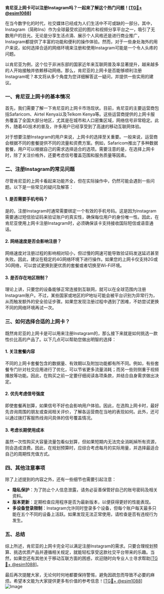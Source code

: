 **肯尼亚上网卡可以注册Instagram吗？一起来了解这个热门问题！[[TG💪+ @esim1088](https://t.me/s/esim1088)]**

在当今数字化的时代，社交媒体已经成为人们生活中不可或缺的一部分。其中，Instagram（简称Ins）作为全球最受欢迎的图片和视频分享平台之一，吸引了无数用户的目光。无论是分享生活点滴、展示个人风格还是进行商业推广，Instagram都提供了丰富的功能和便利的操作体验。然而，对于一些身处海外的用户来说，如何选择合适的网络环境来注册和使用Instagram可能是一个令人头疼的问题。

以肯尼亚为例，这个位于非洲东部的国家近年来互联网普及率显著提升，越来越多的人开始接触并依赖移动网络。那么，肯尼亚的上网卡是否能够顺利注册Instagram呢？本文将从多个角度为您详细解答这一疑问，并提供一些实用的建议。

### **一、肯尼亚上网卡的基本情况**

首先，我们需要了解一下肯尼亚的上网卡市场现状。目前，肯尼亚的主要运营商包括Safaricom、Airtel Kenya以及Telkom Kenya等。这些运营商提供的上网卡服务覆盖了全国大部分地区，尤其是在城市和人口密集区域，网络信号非常稳定。此外，随着4G技术的普及，许多用户已经享受到了高速的移动互联网体验。

对于想要注册Instagram的用户来说，上网卡的选择至关重要。一般来说，运营商会根据不同的套餐提供不同的流量和资费方案。例如，Safaricom推出了多种数据套餐，用户可以根据自己的需求选择适合的选项。需要注意的是，在选择上网卡时，除了关注价格外，还要考虑信号覆盖范围和服务质量等因素。

### **二、注册Instagram的常见问题**

尽管肯尼亚的上网卡看起来功能齐全，但在实际操作中，仍然可能会遇到一些问题。以下是一些常见的疑问及解答：

#### **1. 是否需要手机号码？**
是的，注册Instagram时通常需要绑定一个有效的手机号码。这是因为Instagram需要通过短信验证码来验证账户的真实性，确保每位用户的身份唯一性。因此，在肯尼亚使用上网卡注册Instagram时，必须确保该卡支持接收国际短信或语音通话。

#### **2. 网络速度是否会影响注册？**
网络速度对注册过程的影响相对较小，但过慢的网速可能导致验证码发送延迟甚至失败。因此，建议在稳定的4G网络环境下进行操作。如果您的上网卡仅支持2G或3G网络，可以尝试更换到更优质的套餐或者切换至Wi-Fi环境。

#### **3. 是否存在地区限制？**
理论上讲，只要您的设备能够正常连接到互联网，就可以在全球范围内注册Instagram账户。不过，某些国家或地区的IP地址可能会被平台识别为异常行为，从而触发额外的安全验证步骤。如果您发现注册过程中遇到了困难，不妨尝试更换不同的网络环境再试一次。

### **三、如何选择合适的上网卡？**

既然肯尼亚的上网卡是可以用来注册Instagram的，那么接下来就是如何挑选一款性价比高的产品了。以下几点可以帮助您做出明智的选择：

#### **1. 关注套餐内容**
不同的上网卡套餐包含的数据量、有效期以及附加功能都有所不同。例如，有些套餐专门针对社交应用进行了优化，可以节省更多流量消耗；而另一些则侧重于视频播放等功能。因此，在购买之前一定要仔细阅读各项条款，并结合自身需求做出决定。

#### **2. 优先考虑信号强度**
即使套餐再划算，如果信号不好也会影响用户体验。因此，在选购上网卡时，最好先咨询周围的朋友或查阅相关评价，了解各运营商在当地的表现如何。此外，还可以通过拨打客服热线询问具体的信号覆盖情况。

#### **3. 考虑长期使用成本**
虽然一次性购买大容量流量包看似划算，但如果短期内无法完全消耗掉所有资源，则会造成浪费。因此，在规划预算时，应综合考虑每月的实际用量，并选择最适合自己的周期性充值方式。

### **四、其他注意事项**

除了上述提到的内容之外，还有一些细节也需要引起注意：

- **隐私保护**：为了防止个人信息泄露，请务必妥善保管好自己的账号密码及相关资料。
- **版本更新**：定期检查应用程序是否为最新版本，以便获得更好的性能表现。
- **多设备登录限制**：Instagram允许同时登录多个设备，但每个账户每天最多只能在五个不同的设备上活跃。如果发现无法正常使用，请检查是否有违规行为发生。

### **五、总结**

综上所述，肯尼亚的上网卡完全可以满足注册Instagram的需求。只要合理规划预算、挑选优质产品并遵循相关规定，就能轻松享受这款社交平台带来的乐趣。当然，如果您还有其他关于移动互联方面的困惑，欢迎随时向专业人士寻求帮助[[TG💪+ @esim1088](https://t.me/s/esim1088)]。

最后再次提醒大家，无论何时何地都要保持警惕，避免因疏忽而导致不必要的麻烦。希望本文能为大家提供更多有价值的参考信息！[[TG💪+ @esim1088](https://t.me/s/esim1088)]  
![Image](https://i.postimg.cc/4NQfJmqS/Snipaste-2025-05-13-00-14-12.png)